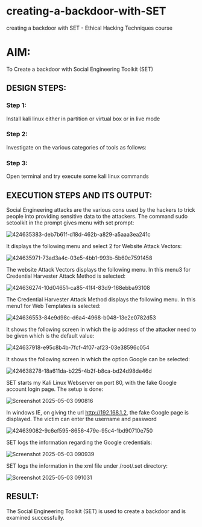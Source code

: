 # creating-a-backdoor-with-SET
creating a backdoor with SET - Ethical Hacking Techniques course

# AIM:
To Create a backdoor with Social Engineering Toolkit (SET)

## DESIGN STEPS:

### Step 1:

Install kali linux either in partition or virtual box or in live mode


### Step 2:

Investigate on the various categories of tools as follows:

### Step 3:

Open terminal and try execute some kali linux commands

## EXECUTION STEPS AND ITS OUTPUT:
Social Engineering attacks are the various cons used by the hackers to trick people into providing sensitive data to the attackers. 
The command sudo setoolkit in the prompt gives menu with set prompt:

![424635383-deb7b61f-d18d-462b-a829-a5aaa3ea241c](https://github.com/user-attachments/assets/1ff6359f-910b-40e5-9094-822eebcbf54b)


It displays the following menu and select 2 for Website Attack Vectors:

![424635971-73ad3a4c-03e5-4bb1-993b-5b60c7591458](https://github.com/user-attachments/assets/e33a400a-5c56-48ec-b4e0-a4ae5205bc80)


The website Attack Vectors displays the following menu. In this menu3 for Credential Harvester Attack Method is selected:

![424636274-10d04651-ca85-41f4-83d9-168ebba93108](https://github.com/user-attachments/assets/27830754-20ee-4a8f-af4c-39e2c48daa81)


The Credential Harvester Attack Method displays the following menu. In this menu1 for Web Templates is selected:

![424636553-84e9d98c-d6a4-4968-b048-13e2e0782d53](https://github.com/user-attachments/assets/3a449d26-0125-44de-b02c-c344c99906d8)

It shows the following screen in which the ip address of the attacker need to be given which is the default value:

![424637918-e95c8b4b-7fcf-4f07-af23-03e38596c054](https://github.com/user-attachments/assets/3a8a155c-f3b4-4c2a-8217-e97b777dace0)


It shows the following screen in which the option Google can be selected:

![424638278-18a611da-b225-4b2f-b8ca-bd24d98de46d](https://github.com/user-attachments/assets/c5a8c401-30d1-4e71-823d-0bbd9dd9793a)


SET starts my Kali Linux Webserver on port 80, with the fake Google account login page. The setup is done:

![Screenshot 2025-05-03 090816](https://github.com/user-attachments/assets/9ef8a81d-65c6-4bd1-8150-518afda9dd7b)


In windows IE, on giving the url http://192.168.1.2, the fake Google page is displayed.
The victim can enter the username and password

![424639082-9c6ef595-8656-479e-95c4-1bd90710e750](https://github.com/user-attachments/assets/50bee8b4-627d-4b73-afd6-d4605bf27a3a)

SET logs the information regarding the Google credentials:

![Screenshot 2025-05-03 090939](https://github.com/user-attachments/assets/f77a63df-d126-4d8d-80f4-73861dbcda38)


SET logs the information in the xml file under /root/.set directory:

![Screenshot 2025-05-03 091031](https://github.com/user-attachments/assets/cafb16be-7a83-4e09-878b-6c6ca32f8489)


## RESULT:
The Social Engineering Toolkit (SET) is used to create a backdoor and is examined successfully.

